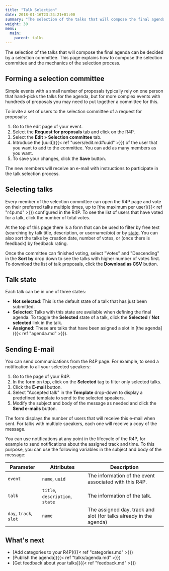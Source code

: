 ```yaml
---
title: "Talk Selection"
date: 2018-01-16T23:24:21+01:00
summary: "The selection of the talks that will compose the final agenda can be decided by a selection committee. This page explains how to compose the committee and the mechanics of the selection process."
weight: 30
menu:
  main:
    parent: talks
---
```


The selection of the talks that will compose the final agenda can be decided by a selection committee. This page explains how to compose the selection committee and the mechanics of the selection process.

## Forming a selection committee

Simple events with a small number of proposals typically rely on one person that hand-picks the talks for the agenda, but for more complex events with hundreds of proposals you may need to put together a committee for this.  

To invite a set of users to the selection committee of a request for proposals:

1. Go to the edit page of your event.
2. Select the **Request for proposals** tab and click on the R4P.
3. Select the **Edit** &raquo; **Selection committee** tab.
4. Introduce the [uuid]({{< ref "users/edit.md#uuid" >}}) of the user that you want to add to the committee. You can add as many members as you want.
5. To save your changes, click the **Save** button.

The new members will receive an e-mail with instructions to participate in the talk selection process.

## Selecting talks

Every member of the selection committee can open the R4P page and vote on their preferred talks multiple times, up to [the maximum per user]({{< ref "r4p.md" >}}) configured in the R4P. To see the list of users that have voted for a talk, click the number of total votes.

At the top of this page there is a form that can be used to filter by free text (searching by talk title, description, or username/bio) or by [state](#talk-state). You can also sort the talks by creation date, number of votes, or (once there is feedback) by feedback rating.

Once the committee can finished voting, select "Votes" and "Descending" in the **Sort by** drop down to see the talks with higher number of votes first. To download the list of talk proposals, click the **Download as CSV** button.

## Talk state

Each talk can be in one of three states:

* **Not selected**: This is the default state of a talk that has just been submitted. 
* **Selected**: Talks with this state are available when defining the final agenda. To toggle the **Selected** state of a talk, click the **Selected** / **Not selected** link in the talk.
* **Assigned**: These are talks that have been asigned a slot in [the agenda]({{< ref "agenda.md" >}}).

## Sending E-mail

You can send communications from the R4P page. For example, to send a notification to all your selected speakers:

1. Go to the page of your R4P.
2. In the form on top, click on the **Selected** tag to filter only selected talks.
3. Click the **E-mail** button.
4. Select "Accepted talk" in the **Template** drop-down to display a predefined template to send to the selected speakers.
5. Modify the subject and body of the message as needed and click the **Send e-mails** button.

The form displays the number of users that will receive this e-mail when sent. For talks with multiple speakers, each one will receive a copy of the message.

You can use notifications at any point in the lifecycle of the R4P, for example to send notifications about the assigned track and time. To this purpose, you can use the following variables in the subject and body of the message:

Parameter | Attributes | Description
---|---|---
`event` | `name`, `uuid` | The information of the event associated with this R4P.
`talk` | `title`, `description`, `state` | The information of the talk.
`day`, `track`, `slot` | `name` | The assigned day, track and slot (for talks already in the agenda)

## What's next

* [Add categories to your R4P]({{< ref "categories.md" >}})
* [Publish the agenda]({{< ref "talks/agenda.md" >}})
* [Get feedback about your talks]({{< ref "feedback.md" >}})